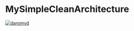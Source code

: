 # MySimpleCleanArchitecture
[![daromyd](https://circleci.com/pipelines/gh/daromyd/MySimpleCleanArchitecture.svg?style=svg)](https://circleci.com/pipelines/gh/daromyd/MySimpleCleanArchitecture)
